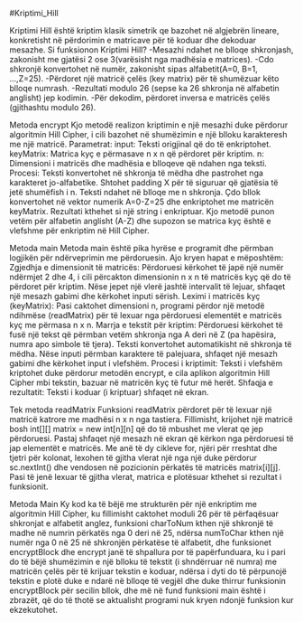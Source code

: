 #Kriptimi_Hill

Kriptimi Hill është kriptim klasik simetrik qe bazohet në algjebrën lineare, konkretisht në përdorimin e matricave për të koduar dhe dekoduar mesazhe.
Si  funksionon Kriptimi Hill?
-Mesazhi ndahet ne blloqe shkronjash, zakonisht me gjatësi 2 ose 3(varësisht nga madhësia e matrices).
-Cdo shkronjë konvertohet në numër, zakonisht sipas alfabetit(A=0, B=1, ...,Z=25).
-Përdoret një matricë çelës (key matrix) për të shumëzuar këto blloqe numrash.
-Rezultati modulo 26 (sepse ka 26 shkronja në alfabetin anglisht) jep kodimin.
-Për dekodim, përdoret inversa e matricës çelës (gjithashtu modulo 26).

Metoda encrypt
Kjo metodë realizon kriptimin e një mesazhi duke përdorur algoritmin Hill Cipher, i cili bazohet në shumëzimin e një blloku karakteresh me një matricë.
Parametrat:
input: Teksti origjinal që do të enkriptohet.
keyMatrix: Matrica kyç e përmasave n x n që përdoret për kriptim.
n: Dimensioni i matricës dhe madhësia e blloqeve që ndahen nga teksti.
Procesi:
Teksti konvertohet në shkronja të mëdha dhe pastrohet nga karakteret jo-alfabetike.
Shtohet padding X për të siguruar që gjatësia të jetë shumëfish i n.
Teksti ndahet në blloqe me n shkronja.
Çdo bllok konvertohet në vektor numerik A=0-Z=25 dhe enkriptohet me matricën keyMatrix.
Rezultati kthehet si një string i enkriptuar.
Kjo metodë punon vetëm për alfabetin anglisht (A-Z) dhe supozon se matrica kyç është e vlefshme për enkriptim në Hill Cipher.

Metoda main
Metoda main është pika hyrëse e programit dhe përmban logjikën për ndërveprimin me përdoruesin. Ajo kryen hapat e mëposhtëm:
Zgjedhja e dimensionit të matricës:
Përdoruesi kërkohet të japë një numër ndërmjet 2 dhe 4, i cili përcakton dimensionin n x n të matricës kyç që do të përdoret për kriptim. Nëse jepet një vlerë jashtë intervalit të lejuar, shfaqet një mesazh gabimi dhe kërkohet inputi sërish.
Leximi i matricës kyç (keyMatrix):
Pasi caktohet dimensioni n, programi përdor një metodë ndihmëse (readMatrix) për të lexuar nga përdoruesi elementët e matricës kyç me përmasa n x n.
Marrja e tekstit për kriptim:
Përdoruesi kërkohet të fusë një tekst që përmban vetëm shkronja nga A deri në Z (pa hapësira, numra apo simbole të tjera).
Teksti konvertohet automatikisht në shkronja të mëdha.
Nëse inputi përmban karaktere të palejuara, shfaqet një mesazh gabimi dhe kërkohet input i vlefshëm.
Procesi i kriptimit:
Teksti i vlefshëm kriptohet duke përdorur metodën encrypt, e cila aplikon algoritmin Hill Cipher mbi tekstin, bazuar në matricën kyç të futur më herët.
Shfaqja e rezultatit:
Teksti i koduar (i kriptuar) shfaqet në ekran.

Tek metoda readMatrix
Funksioni readMatrix përdoret për të lexuar një matricë katrore me madhësi n x n nga tastiera. Fillimisht, krijohet një matricë bosh int[][] matrix = new int[n][n] që do të mbushet me vlerat qe jep përdoruesi. Pastaj shfaqet një mesazh në ekran që kërkon nga përdoruesi të jap elementët e matricës. Me anë të dy cikleve for, njëri për rreshtat dhe tjetri për kolonat, lexohen të gjitha vlerat një nga një duke përdorur sc.nextInt() dhe vendosen në pozicionin përkatës të matricës matrix[i][j]. Pasi të jenë lexuar të gjitha vlerat, matrica e plotësuar kthehet si rezultat i funksionit. 

Metoda Main
Ky kod ka të bëjë me strukturën për një enkriptim me algoritmin Hill Cipher, ku fillimisht caktohet moduli 26 për të përfaqësuar shkronjat e alfabetit anglez, funksioni charToNum kthen një shkronjë të madhe në numrin përkatës nga 0 deri në 25, ndërsa numToChar kthen një numër nga 0 në 25 në shkronjën përkatëse të alfabetit, dhe funksionet encryptBlock dhe encrypt janë të shpallura por të papërfunduara, ku i pari do të bëjë shumëzimin e një blloku të tekstit (i shndërruar në numra) me matricën çelës për të krijuar tekstin e koduar, ndërsa i dyti do të përpunojë tekstin e plotë duke e ndarë në blloqe të vegjël dhe duke thirrur funksionin encryptBlock për secilin bllok, dhe më në fund funksioni main është i zbrazët, që do të thotë se aktualisht programi nuk kryen ndonjë funksion kur ekzekutohet.








